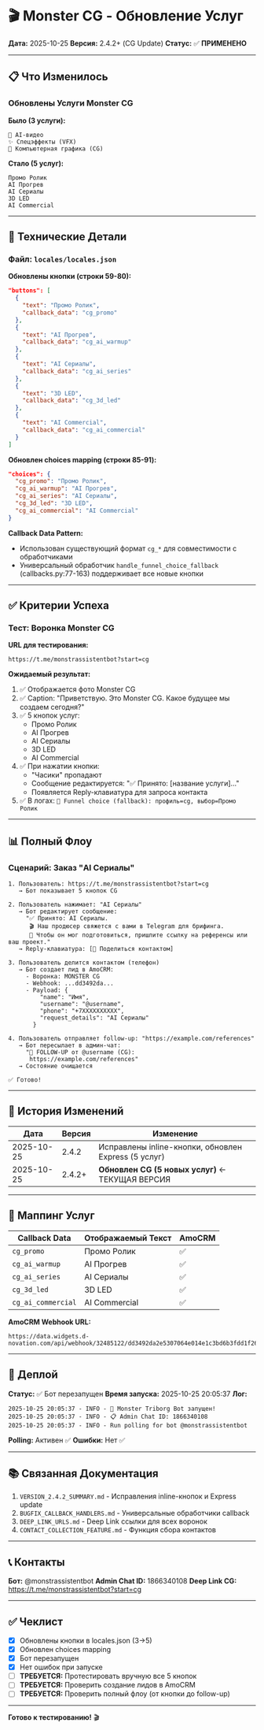 # 🎬 Monster CG - Обновление Услуг

**Дата:** 2025-10-25
**Версия:** 2.4.2+ (CG Update)
**Статус:** ✅ **ПРИМЕНЕНО**

---

## 📋 Что Изменилось

### Обновлены Услуги Monster CG

**Было (3 услуги):**
```
🤖 AI-видео
✨ Спецэффекты (VFX)
🧊 Компьютерная графика (CG)
```

**Стало (5 услуг):**
```
Промо Ролик
AI Прогрев
AI Сериалы
3D LED
AI Commercial
```

---

## 🔧 Технические Детали

### Файл: `locales/locales.json`

**Обновлены кнопки (строки 59-80):**
```json
"buttons": [
  {
    "text": "Промо Ролик",
    "callback_data": "cg_promo"
  },
  {
    "text": "AI Прогрев",
    "callback_data": "cg_ai_warmup"
  },
  {
    "text": "AI Сериалы",
    "callback_data": "cg_ai_series"
  },
  {
    "text": "3D LED",
    "callback_data": "cg_3d_led"
  },
  {
    "text": "AI Commercial",
    "callback_data": "cg_ai_commercial"
  }
]
```

**Обновлен choices mapping (строки 85-91):**
```json
"choices": {
  "cg_promo": "Промо Ролик",
  "cg_ai_warmup": "AI Прогрев",
  "cg_ai_series": "AI Сериалы",
  "cg_3d_led": "3D LED",
  "cg_ai_commercial": "AI Commercial"
}
```

**Callback Data Pattern:**
- Использован существующий формат `cg_*` для совместимости с обработчиками
- Универсальный обработчик `handle_funnel_choice_fallback` (callbacks.py:77-163) поддерживает все новые кнопки

---

## ✅ Критерии Успеха

### Тест: Воронка Monster CG

**URL для тестирования:**
```
https://t.me/monstrassistentbot?start=cg
```

**Ожидаемый результат:**

1. ✅ Отображается фото Monster CG
2. ✅ Caption: "Приветствую. Это Monster CG. Какое будущее мы создаем сегодня?"
3. ✅ 5 кнопок услуг:
   - Промо Ролик
   - AI Прогрев
   - AI Сериалы
   - 3D LED
   - AI Commercial
4. ✅ При нажатии кнопки:
   - "Часики" пропадают
   - Сообщение редактируется: "✅ Принято: [название услуги]..."
   - Появляется Reply-клавиатура для запроса контакта
5. ✅ В логах: `🔘 Funnel choice (fallback): профиль=cg, выбор=Промо Ролик`

---

## 📊 Полный Флоу

### Сценарий: Заказ "AI Сериалы"

```
1. Пользователь: https://t.me/monstrassistentbot?start=cg
   → Бот показывает 5 кнопок CG

2. Пользователь нажимает: "AI Сериалы"
   → Бот редактирует сообщение:
     "✅ Принято: AI Сериалы.
      🎬 Наш продюсер свяжется с вами в Telegram для брифинга.
      📎 Чтобы он мог подготовиться, пришлите ссылку на референсы или ваш проект."
   → Reply-клавиатура: [👤 Поделиться контактом]

3. Пользователь делится контактом (телефон)
   → Бот создает лид в AmoCRM:
     - Воронка: MONSTER CG
     - Webhook: ...dd3492da...
     - Payload: {
         "name": "Имя",
         "username": "@username",
         "phone": "+7XXXXXXXXXX",
         "request_details": "AI Сериалы"
       }

4. Пользователь отправляет follow-up: "https://example.com/references"
   → Бот пересылает в админ-чат:
     "📎 FOLLOW-UP от @username (CG):
      https://example.com/references"
   → Состояние очищается

✅ Готово!
```

---

## 🔄 История Изменений

| Дата | Версия | Изменение |
|------|--------|-----------|
| 2025-10-25 | 2.4.2 | Исправлены inline-кнопки, обновлен Express (5 услуг) |
| 2025-10-25 | 2.4.2+ | **Обновлен CG (5 новых услуг)** ← ТЕКУЩАЯ ВЕРСИЯ |

---

## 📝 Маппинг Услуг

| Callback Data | Отображаемый Текст | AmoCRM |
|---------------|-------------------|---------|
| `cg_promo` | Промо Ролик | ✅ |
| `cg_ai_warmup` | AI Прогрев | ✅ |
| `cg_ai_series` | AI Сериалы | ✅ |
| `cg_3d_led` | 3D LED | ✅ |
| `cg_ai_commercial` | AI Commercial | ✅ |

**AmoCRM Webhook URL:**
```
https://data.widgets.d-novation.com/api/webhook/32485122/dd3492da2e5307064e014e1c3bd6b3fdd1f268807cd5253165c63ebbc3fba1a1
```

---

## 🚀 Деплой

**Статус:** ✅ Бот перезапущен
**Время запуска:** 2025-10-25 20:05:37
**Лог:**
```
2025-10-25 20:05:37 - INFO - 🚀 Monster Triborg Bot запущен!
2025-10-25 20:05:37 - INFO - 📋 Admin Chat ID: 1866340108
2025-10-25 20:05:37 - INFO - Run polling for bot @monstrassistentbot
```

**Polling:** Активен ✅
**Ошибки:** Нет ✅

---

## 📚 Связанная Документация

1. `VERSION_2.4.2_SUMMARY.md` - Исправления inline-кнопок и Express update
2. `BUGFIX_CALLBACK_HANDLERS.md` - Универсальные обработчики callback
3. `DEEP_LINK_URLS.md` - Deep Link ссылки для всех воронок
4. `CONTACT_COLLECTION_FEATURE.md` - Функция сбора контактов

---

## 📞 Контакты

**Бот:** @monstrassistentbot
**Admin Chat ID:** 1866340108
**Deep Link CG:** https://t.me/monstrassistentbot?start=cg

---

## ✅ Чеклист

- [x] Обновлены кнопки в locales.json (3→5)
- [x] Обновлен choices mapping
- [x] Бот перезапущен
- [x] Нет ошибок при запуске
- [ ] **ТРЕБУЕТСЯ:** Протестировать вручную все 5 кнопок
- [ ] **ТРЕБУЕТСЯ:** Проверить создание лидов в AmoCRM
- [ ] **ТРЕБУЕТСЯ:** Проверить полный флоу (от кнопки до follow-up)

---

**Готово к тестированию!** 🎬
